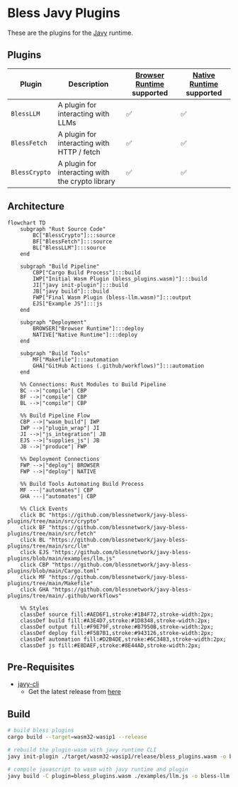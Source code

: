 # Bless Javy Plugins

These are the plugins for the [Javy](https://github.com/blessnetwork/bls-javy) runtime.

## Plugins

| Plugin | Description | [Browser Runtime](https://github.com/blocklessnetwork/b7s-browser) supported | [Native Runtime](https://github.com/blessnetwork/bls-runtime) supported |
|--------|-------------|--------------------------|--------------------------|
| `BlessLLM` | A plugin for interacting with LLMs | ✅ | ✅ |
| `BlessFetch` | A plugin for interacting with HTTP / fetch | ✅ | ✅ |
| `BlessCrypto` | A plugin for interacting with the crypto library | ✅ | ✅ |

## Architecture

```mermaid
flowchart TD
    subgraph "Rust Source Code"
        BC["BlessCrypto"]:::source
        BF["BlessFetch"]:::source
        BL["BlessLLM"]:::source
    end

    subgraph "Build Pipeline"
        CBP["Cargo Build Process"]:::build
        IWP["Initial Wasm Plugin (bless_plugins.wasm)"]:::build
        JI["javy init-plugin"]:::build
        JB["javy build"]:::build
        FWP["Final Wasm Plugin (bless-llm.wasm)"]:::output
        EJS["Example JS"]:::js
    end

    subgraph "Deployment"
        BROWSER["Browser Runtime"]:::deploy
        NATIVE["Native Runtime"]:::deploy
    end

    subgraph "Build Tools"
        MF["Makefile"]:::automation
        GHA["GitHub Actions (.github/workflows)"]:::automation
    end

    %% Connections: Rust Modules to Build Pipeline
    BC -->|"compile"| CBP
    BF -->|"compile"| CBP
    BL -->|"compile"| CBP

    %% Build Pipeline Flow
    CBP -->|"wasm_build"| IWP
    IWP -->|"plugin_wrap"| JI
    JI -->|"js_integration"| JB
    EJS -->|"supplies_js"| JB
    JB -->|"produce"| FWP

    %% Deployment Connections
    FWP -->|"deploy"| BROWSER
    FWP -->|"deploy"| NATIVE

    %% Build Tools Automating Build Process
    MF ---|"automates"| CBP
    GHA ---|"automates"| CBP

    %% Click Events
    click BC "https://github.com/blessnetwork/javy-bless-plugins/tree/main/src/crypto"
    click BF "https://github.com/blessnetwork/javy-bless-plugins/tree/main/src/fetch"
    click BL "https://github.com/blessnetwork/javy-bless-plugins/tree/main/src/llm"
    click EJS "https://github.com/blessnetwork/javy-bless-plugins/blob/main/examples/llm.js"
    click CBP "https://github.com/blessnetwork/javy-bless-plugins/blob/main/Cargo.toml"
    click MF "https://github.com/blessnetwork/javy-bless-plugins/tree/main/Makefile"
    click GHA "https://github.com/blessnetwork/javy-bless-plugins/tree/main/.github/workflows"

    %% Styles
    classDef source fill:#AED6F1,stroke:#1B4F72,stroke-width:2px;
    classDef build fill:#A3E4D7,stroke:#1D8348,stroke-width:2px;
    classDef output fill:#F9E79F,stroke:#B7950B,stroke-width:2px;
    classDef deploy fill:#F5B7B1,stroke:#943126,stroke-width:2px;
    classDef automation fill:#D2B4DE,stroke:#6C3483,stroke-width:2px;
    classDef js fill:#E8DAEF,stroke:#8E44AD,stroke-width:2px;
```

## Pre-Requisites

- [javy-cli](https://github.com/javy-dev/javy-cli)
  - Get the latest release from [here](https://github.com/bytecodealliance/javy/releases)

## Build

```sh
# build bless plugins
cargo build --target=wasm32-wasip1 --release

# rebuild the plugin-wasm with javy runtime CLI
javy init-plugin ./target/wasm32-wasip1/release/bless_plugins.wasm -o bless_plugins.wasm

# compile javascript to wasm with javy runtime and plugin
javy build -C plugin=bless_plugins.wasm ./examples/llm.js -o bless-llm.wasm
```
